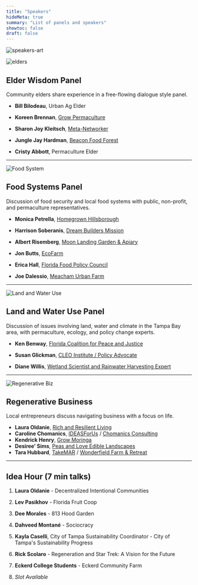 ```yaml
---
title: "Speakers"
hideMeta: true
summary: "List of panels and speakers"
showtoc: false
draft: false
---
```


![speakers-art](/img/speakers-art.png)

![elders](/img/Elder-Wisdom.jpg)

## Elder Wisdom Panel

Community elders share experience in a free-flowing dialogue style panel.

- **Bill Bilodeau**, Urban Ag Elder

- **Koreen Brennan**, [Grow Permaculture](https://growpermaculture.com/)

- **Sharon Joy Kleitsch**, [Meta-Networker](https://www.theconnectionpartners.com/)

- **Jungle Jay Hardman**, [Beacon Food Forest](https://www.facebook.com/beaconfoodforestfl/)

- **Cristy Abbott**, Permaculture Elder

---

![Food System](/img/Food-Systems.jpg)

## Food Systems Panel

Discussion of food security and local food systems with public, non-profit, and
permaculture representatives.

- **Monica Petrella**, [Homegrown Hillsborough](https://sfyl.ifas.ufl.edu/hillsborough/homegrownhillsborough/)

- **Harrison Soberanis**, [Dream Builders Mission](http://www.dreambuildersmission.org/)

- **Albert Risemberg**, [Moon Landing Garden & Apiary](https://thegabber.com/gulfportian-of-the-year-albert-risemberg/)

- **Jon Butts**, [EcoFarm](https://ecofarmfl.org/)

- **Erica Hall**, [Florida Food Policy Council](https://flfpc.org/)

- **Joe Dalessio**, [Meacham Urban Farm](https://meachamfarm.com/)

---

![Land and Water Use](/img/Land-and-Water-Use.jpg)

## Land and Water Use Panel

Discussion of issues involving land, water and climate in the Tampa Bay area, with permaculture, ecology, and policy change experts.

- **Ken Benway**, [Florida Coalition for Peace and Justice](https://florida4peace.org/)

- **Susan Glickman**, [CLEO Institute / Policy Advocate](https://cleoinstitute.org/)

- **Diane Willis**, [Wetland Scientist and Rainwater Harvesting Expert](https://www.linkedin.com/in/diane-willis-3797b191/)

---

![Regenerative Biz](/img/Regenerative-Business.jpg)

## Regenerative Business

Local entrepreneurs discuss navigating business with a focus on life.

- **Laura Oldanie**, [Rich and Resilient Living](https://www.richandresilientliving.com/)
- **Caroline Chomanics**, [IDEASForUs](https://ideasforus.org) / [Chomanics Consulting](https://chomanicsconsulting.weebly.com/)
- **Kendrick Henry**, [Grow Moringa](https://growmoringa.com/)
- **Desiree’ Sims**, [Peas and Love Edible Landscapes](https://tampabayediblegardens.com/)
- **Tara Hubbard**, [TakeMAR](https://www.takemar.org/) / [Wonderfield Farm & Retreat](https://wonderfieldfarm.com/)

---

## Idea Hour (7 min talks)

1. **Laura Oldanie** - Decentralized Intentional Communities
    
2. **Lev Pasikhov** - Florida Fruit Coop
    
3. **Dee Morales** - 813 Hood Garden
    
4. **Dahveed Montané** - Sociocracy
    
5. **Kayla Caselli**, City of Tampa Sustainability Coordinator - City of Tampa's Sustainability Progress
    
6. **Rick Scolaro** - Regeneration and Star Trek: A Vision for the Future
    
7. **Eckerd College Students** - Eckerd Community Farm
    
8. *Slot Available*
